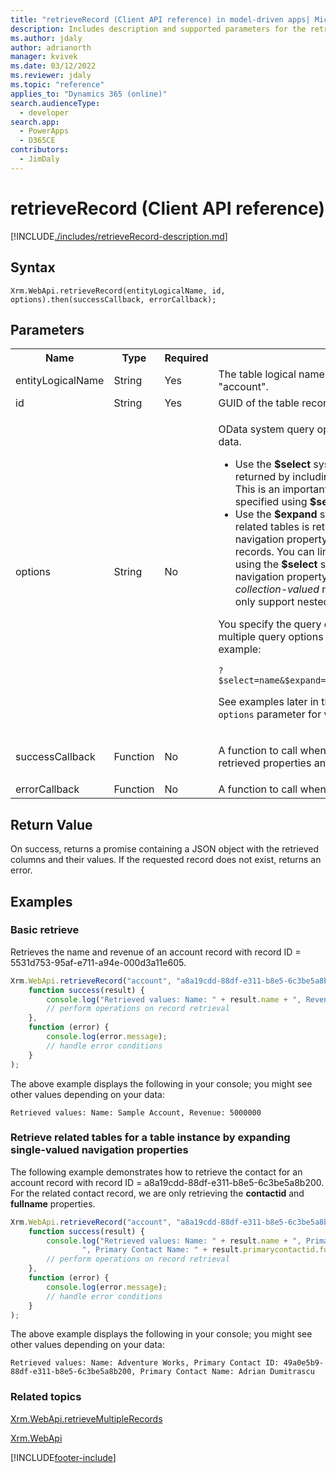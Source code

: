 ```yaml
---
title: "retrieveRecord (Client API reference) in model-driven apps| MicrosoftDocs"
description: Includes description and supported parameters for the retrieveRecord method.
ms.author: jdaly
author: adrianorth
manager: kvivek
ms.date: 03/12/2022
ms.reviewer: jdaly
ms.topic: "reference"
applies_to: "Dynamics 365 (online)"
search.audienceType: 
  - developer
search.app: 
  - PowerApps
  - D365CE
contributors:
  - JimDaly
---
```

# retrieveRecord (Client API reference)



[!INCLUDE[./includes/retrieveRecord-description.md](./includes/retrieveRecord-description.md)] 

## Syntax

`Xrm.WebApi.retrieveRecord(entityLogicalName, id, options).then(successCallback, errorCallback);`

## Parameters

<table>
<tr>
<th>Name</th>
<th>Type</th>
<th>Required</th>
<th>Description</th>
</tr>
<tr>
<td>entityLogicalName</td>
<td>String</td>
<td>Yes</td>
<td>The table logical name of the record you want to retrieve. For example: "account".</td>
</tr>
<tr>
<td>id</td>
<td>String</td>
<td>Yes</td>
<td>GUID of the table record you want to retrieve.</td>
</tr>
<tr>
<td>options</td>
<td>String</td>
<td>No</td>
<td><p>OData system query options, <b>$select</b> and <b>$expand</b>, to retrieve your data.</p>
<ul><li>Use the <b>$select</b> system query option to limit the properties returned by including a comma-separated list of property names. This is an important performance best practice. If properties aren’t specified using <b>$select</b>, all properties will be returned.</li>
<li>Use the <b>$expand</b> system query option to control what data from related tables is returned. If you just include the name of the navigation property, you’ll receive all the properties for related records. You can limit the properties returned for related records using the <b>$select</b> system query option in parentheses after the navigation property name. Use this for both <i>single-valued</i> and <i>collection-valued</i> navigation properties. Note that for offline we only support nested <b>$select</b> option inside the  <b>$expand</b>.</li>
</ul>
<p>You specify the query options starting with <code>?</code>. You can also specify multiple query options by using <code>&</code> to separate the query options. For example:</p>
<code>?$select=name&$expand=primarycontactid($select=contactid,fullname)</code>
<p>See examples later in this article to see how you can define the <code>options</code> parameter for various retrieve scenarios.</td>
</tr>
<tr>
<td>successCallback</td>
<td>Function</td>
<td>No</td>
<td><p>A function to call when a record is retrieved. A JSON object with the retrieved properties and values will be passed to the function.</p>
</td>
</tr>
<tr>
<td>errorCallback</td>
<td>Function</td>
<td>No</td>
<td>A function to call when the operation fails.</td>
</tr>
</table>

## Return Value

On success, returns a promise containing a JSON object with the retrieved columns and their values.
If the requested record does not exist, returns an error.

## Examples

### Basic retrieve 

Retrieves the name and revenue of an account record with record ID = 5531d753-95af-e711-a94e-000d3a11e605.

```JavaScript
Xrm.WebApi.retrieveRecord("account", "a8a19cdd-88df-e311-b8e5-6c3be5a8b200", "?$select=name,revenue").then(
    function success(result) {
        console.log("Retrieved values: Name: " + result.name + ", Revenue: " + result.revenue);
        // perform operations on record retrieval
    },
    function (error) {
        console.log(error.message);
        // handle error conditions
    }
);
```

The above example displays the following in your console; you might see other values depending on your data:

`Retrieved values: Name: Sample Account, Revenue: 5000000`

### Retrieve related tables for a table instance by expanding single-valued navigation properties

 The following example demonstrates how to retrieve the contact for an account record with record ID = a8a19cdd-88df-e311-b8e5-6c3be5a8b200. For the related contact record, we are only retrieving the **contactid** and **fullname** properties.

```JavaScript
Xrm.WebApi.retrieveRecord("account", "a8a19cdd-88df-e311-b8e5-6c3be5a8b200", "?$select=name&$expand=primarycontactid($select=contactid,fullname)").then(
    function success(result) {
        console.log("Retrieved values: Name: " + result.name + ", Primary Contact ID: " + result.primarycontactid.contactid +
                ", Primary Contact Name: " + result.primarycontactid.fullname);
        // perform operations on record retrieval
    },
    function (error) {
        console.log(error.message);
        // handle error conditions
    }
);
```

The above example displays the following in your console; you might see other values depending on your data:

`Retrieved values: Name: Adventure Works, Primary Contact ID: 49a0e5b9-88df-e311-b8e5-6c3be5a8b200, Primary Contact Name: Adrian Dumitrascu`

 
### Related topics

[Xrm.WebApi.retrieveMultipleRecords](retrieveMultipleRecords.md)

[Xrm.WebApi](../xrm-webapi.md)






[!INCLUDE[footer-include](../../../../../includes/footer-banner.md)]